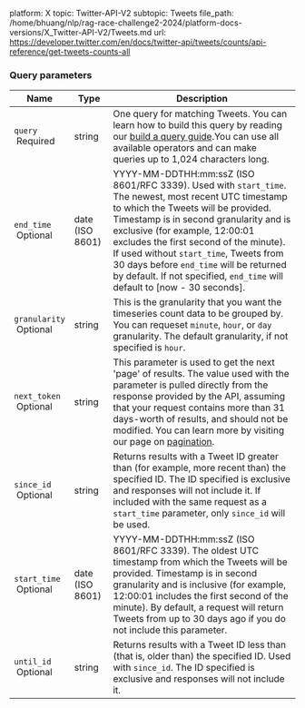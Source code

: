 platform: X
topic: Twitter-API-V2
subtopic: Tweets
file_path: /home/bhuang/nlp/rag-race-challenge2-2024/platform-docs-versions/X_Twitter-API-V2/Tweets.md
url: https://developer.twitter.com/en/docs/twitter-api/tweets/counts/api-reference/get-tweets-counts-all


### Query parameters

| Name | Type | Description |
| --- | --- | --- |
| `query`  <br> Required | string | One query for matching Tweets. You can learn how to build this query by reading our [build a query guide](https://developer.twitter.com/en/docs/twitter-api/tweets/search/integrate/build-a-query).You can use all available operators and can make queries up to 1,024 characters long. |
| `end_time`  <br> Optional | date (ISO 8601) | YYYY-MM-DDTHH:mm:ssZ (ISO 8601/RFC 3339). Used with `start_time`. The newest, most recent UTC timestamp to which the Tweets will be provided. Timestamp is in second granularity and is exclusive (for example, 12:00:01 excludes the first second of the minute). If used without `start_time`, Tweets from 30 days before `end_time` will be returned by default. If not specified, `end_time` will default to \[now - 30 seconds\]. |
| `granularity`  <br> Optional | string | This is the granularity that you want the timeseries count data to be grouped by. You can requeset `minute`, `hour`, or `day` granularity. The default granularity, if not specified is `hour`. |
| `next_token`  <br> Optional | string | This parameter is used to get the next 'page' of results. The value used with the parameter is pulled directly from the response provided by the API, assuming that your request contains more than 31 days-worth of results, and should not be modified. You can learn more by visiting our page on [pagination](https://developer.twitter.com/en/docs/twitter-api/pagination). |
| `since_id`  <br> Optional | string | Returns results with a Tweet ID greater than (for example, more recent than) the specified ID. The ID specified is exclusive and responses will not include it. If included with the same request as a `start_time` parameter, only `since_id` will be used. |
| `start_time`  <br> Optional | date (ISO 8601) | YYYY-MM-DDTHH:mm:ssZ (ISO 8601/RFC 3339). The oldest UTC timestamp from which the Tweets will be provided. Timestamp is in second granularity and is inclusive (for example, 12:00:01 includes the first second of the minute). By default, a request will return Tweets from up to 30 days ago if you do not include this parameter. |
| `until_id`  <br> Optional | string | Returns results with a Tweet ID less than (that is, older than) the specified ID. Used with `since_id`. The ID specified is exclusive and responses will not include it. |